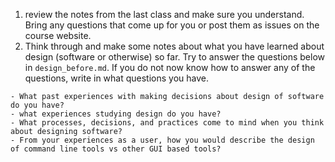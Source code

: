 
1. review the notes from the last class and make sure you understand. Bring any questions that come up for you or post them as issues on the course website. 
1. Think through and make some notes about what you have learned about design (software or otherwise) so far. Try to answer the questions below in `design_before.md`.  If you do not now know how to answer any of the questions, write in what questions you have. 

``` 
- What past experiences with making decisions about design of software do you have?
- what experiences studying design do you have? 
- What processes, decisions, and practices come to mind when you think about designing software?
- From your experiences as a user, how you would describe the design of command line tools vs other GUI based tools?
```